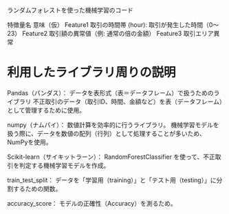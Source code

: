 ランダムフォレストを使った機械学習のコード

特徴量名	意味（仮）
Feature1	取引の時間帯 (hour): 取引が発生した時間（0〜23）
Feature2	取引額の異常値（例: 通常の倍の金額）
Feature3	取引エリア異常 



# 利用したライブラリ周りの説明
Pandas（パンダス）：
データを表形式（表＝データフレーム）で扱うためのライブラリ
不正取引のデータ（取引ID、時間、金額など）を表（データフレーム）として管理するために使用。

numpy（ナムパイ）：
数値計算を効率的に行うライブラリ。
機械学習モデルを扱う際に、データを数値の配列（行列）として処理することが多いため、NumPyを使用。

Scikit-learn（サイキットラーン）：
RandomForestClassifier を使って、不正取引を判定する機械学習モデルを作成。

train_test_split：
データを「学習用（training）」と「テスト用（testing）」に分割するための関数。

accuracy_score：
モデルの正確性（Accuracy）を測るため。


